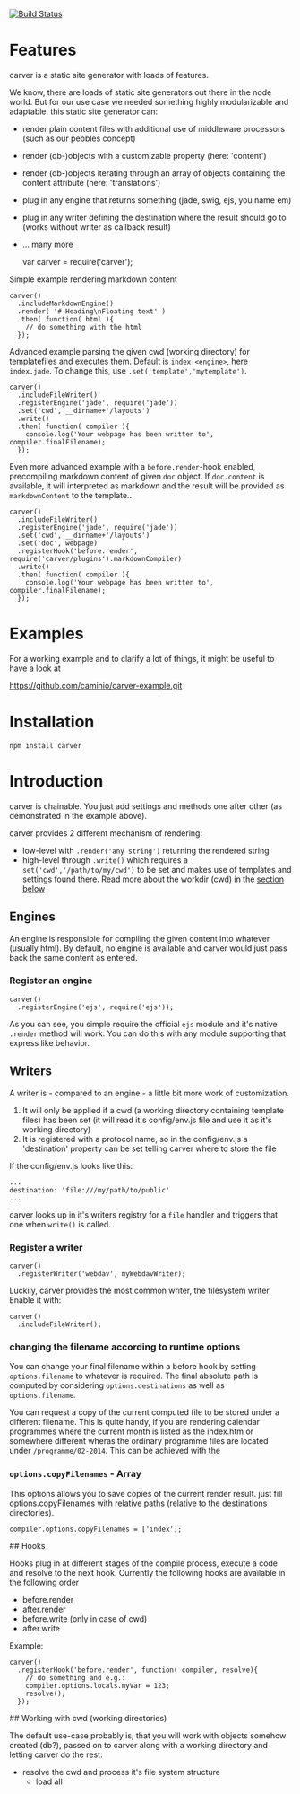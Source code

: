 [![Build Status](https://travis-ci.org/caminio/carver.png)](https://travis-ci.org/caminio/sitter)

# Features

carver is a static site generator with loads of features.

We know, there are loads of static site generators out there in the node world. But for our 
use case we needed something highly modularizable and adaptable. this static site generator
can:

* render plain content files with additional use of middleware processors (such as our pebbles concept)
* render (db-)objects with a customizable property (here: 'content')
* render (db-)objects iterating through an array of objects containing the content attribute (here: 'translations')
* plug in any engine that returns something (jade, swig, ejs, you name em)
* plug in any writer defining the destination where the result should go to (works without writer as callback result)
* ... many more

    
    var carver = require('carver');

Simple example rendering markdown content

    carver()
      .includeMarkdownEngine()
      .render( '# Heading\nFloating text' )
      .then( function( html ){
        // do something with the html
      });

Advanced example parsing the given cwd (working directory) for templatefiles and executes
them. Default is ``index.<engine>``, here ``index.jade``. To change this, use ``.set('template','mytemplate')``.

    carver()
      .includeFileWriter()
      .registerEngine('jade', require('jade'))
      .set('cwd', __dirname+'/layouts')
      .write()
      .then( function( compiler ){
        console.log('Your webpage has been written to', compiler.finalFilename);
      });

Even more advanced example with a ``before.render``-hook enabled, precompiling markdown content
of given ``doc`` object. If ``doc.content`` is available, it will interpreted as markdown and the
result will be provided as ``markdownContent`` to the template.<engine>.

    carver()
      .includeFileWriter()
      .registerEngine('jade', require('jade'))
      .set('cwd', __dirname+'/layouts')
      .set('doc', webpage)
      .registerHook('before.render', require('carver/plugins').markdownCompiler)
      .write()
      .then( function( compiler ){
        console.log('Your webpage has been written to', compiler.finalFilename);
      });

# Examples

For a working example and to clarify a lot of things, it might be useful to have a look at

https://github.com/caminio/carver-example.git


# Installation

    npm install carver

# Introduction

carver is chainable. You just add settings and methods one after other (as demonstrated in the example above).

carver provides 2 different mechanism of rendering:

* low-level with ``.render('any string')`` returning the rendered string
* high-level through ``.write()`` which requires a ``set('cwd','/path/to/my/cwd')`` to be set and makes use of templates and settings found there. Read more about the workdir (cwd) in the [section below](#workdir)

## Engines

An engine is responsible for compiling the given content into whatever (usually html). By default, no engine is
available and carver would just pass back the same content as entered.

### Register an engine

    carver()
      .registerEngine('ejs', require('ejs'));

As you can see, you simple require the official ``ejs`` module and it's native ``.render`` method will work. You can
do this with any module supporting that express like behavior.

## Writers

A writer is - compared to an engine - a little bit more work of customization.
1. It will only be applied if a cwd (a working directory containing template files) has been set (it will read it's config/env.js file and use it as it's working directory)
2. It is registered with a protocol name, so in the config/env.js a 'destination' property can be set telling carver where to store the file

If the config/env.js looks like this:

    ...
    destination: 'file:///my/path/to/public'
    ...

carver looks up in it's writers registry for a ``file`` handler and triggers that one when ``write()`` is called.


### Register a writer

    carver()
      .registerWriter('webdav', myWebdavWriter);

Luckily, carver provides the most common writer, the filesystem writer. Enable it with:

    carver()
      .includeFileWriter();


### changing the filename according to runtime options

You can change your final filename within a before hook by setting ``options.filename`` to whatever is required. The final absolute path is computed by considering ``options.destinations`` as well as ``options.filename``.

You can request a copy of the current computed file to be stored under a different filename. This is quite handy, if you are rendering calendar programmes where the current month is listed as the index.htm or somewhere different wheras the ordinary programme files are located under ``/programme/02-2014``. This can be achieved with the

### ``options.copyFilenames`` - Array

This options allows you to save copies of the current render result. just fill options.copyFilenames with relative paths (relative to the destinations directories).

    compiler.options.copyFilenames = ['index'];



##<a name='hooks'></a> Hooks

Hooks plug in at different stages of the compile process, execute a code and resolve to the next hook.
Currently the following hooks are available in the following order

* before.render
* after.render
* before.write (only in case of cwd)
* after.write

Example:

    carver()
      .registerHook('before.render', function( compiler, resolve){ 
        // do something and e.g.: 
        compiler.options.locals.myVar = 123;
        resolve();
      });


##<a name="workdir"></a> Working with cwd (working directories)

The default use-case probably is, that you will work with objects somehow created (db?), passed on to carver along with a 
working directory and letting carver do the rest:

* resolve the cwd and process it's file system structure
  * load all <template>.hooks.js and <template>.<engine>
  * register their hooks
* check the passed in object for translations (manyKey) and recursively instantiate a compiler for each translation

So basically, the workdir can be understood as a mini-(M)VC framework structure, whereas the model comes from some different
source.

### controllers (.hooks.js)

A controller (hook) file can be plugged in at different stages of the rendering process. See the [hooks](#hooks) section above
for available hooks.

A typical .hooks.js file looks like this:

    module.exports = {

      'before.render': function( content, compiler, resolve ){
        content = content.toLowerCase();
        resolve(content);
      }
      
    };

A hook function is internally wrapped with an RSVP promise. That's why we call the callback ``resolve``. Whereas we are treating
these files as hooks, that are just manipulating the content, it is also possible, to create the actual content in a hook. Carver
accepts ``.render()`` without an argument - as well as ``.writer()``.

#### ``.setup``

    module.exports.setup = function( compiler ){
      // do some stuff with compiler, e.g. if different situations for different template files
      // termine them and:
      compiler.registerEngine('html', myPureHTMLEngine);
      compiler.useEngine('html');
    }

Just be aware, there is no promise awareness within the setup yet.

### config/env.js

Every workdir should contain a configuration file called ``env.js`` within a ``config`` directory. This is done automatically
by the [carver commandlin helper](#commandlinehelper).

## Working with objects

Also a common use-case is to not pass the text content but objects with fields containing these contents. That simplifies
the syntax, as you might want the object to be available for further processing within carver.

### set('doc')

  With ``.set('doc', obj )``, 

##<a name='commandlinehelper'></a> carver commandline helper

To simplify the process of creating a workdir, carver comes with a commandline tool that can do this job for you.

    carver new <workdir-name>

sets up a basic configuration containing the ``config/env.js`` and an example index.jade and index.hooks.js file. If you prefer a
plain directory, use the ``--plain`` flag.

## internationalization

Causing carver to create a structure like:

    <filename>.htm.en
    <filename>.htm.de

If your object has, let's say a ``translations`` array housing objects which look similar to the root object but store translated
versions of the original object (we only use translations in [caminio](http://caminio.github.com), even if there is no need for translations).

If translations are found, the render/write process is triggered for each translation file, with the ``@options.lang`` flag set according
to the current translation. The actual content would be the same, if you don't traverse internally to the right translation. This can be 
done with a ``before.render``-hook and reading out the ``compiler.options.lang`` property, which is available for pre/postprocessor hooks.

## publishing mechanism

carver comes with a simple publishing mechanism. Every written content will be written to the ``drafts``-directory (defined in the 
config/env.js or directly through set('drafts', ...)).

Now, if you are using a publish-status key, let's say in your documents's ``status`` property, carver recognizes the flag as documented below:

### ``published``

carver renders everything set up. This includes ``drafts`` plus all ``destinations``.

### ``draft``

carver only runs the drafts section, skipping the rest.

## dependencies

If you compile a webpage, it happens quite regularily, that the webpage is refered to from another webpage. E.g. if the title of the webpage
changes, it is neccessary to re-render all the webpages who refer to the current webpage. Also, thinking of any kind of navigation. carver
doesn't help you with finding those dependencies, but it lets you define an array of dependending objects along with a workdir (cwd) option.

    carver()
      .set('doc', obj )
      .dependencies({ doc: obj1, cwd: '/path/to/workdir/of/obj1' });

Basically, this options are the same options, you can set with the ``.set()`` method. All other settings will be inherited from the current
carver instance settings to a new carver instance, which in turn can have dependencies again, if defined in the workdir's dependencies property.

If used in the workdir, it might be useful to be able to add a doc object by a promise:

    ...
    dependencies: [
      { 
        doc: function( compiler, resolve, reject ){ 
                compiler.set('doc', getMyDoc());
                resolve();
              });
      }
    ]

## config/env.js

There is no global settings file carver is interested in. It always just looks out for the ``config/env.js`` within the current
working directory. This is very important to note.

### destinations

An array of strings defining destinations to write to with the writer.

Example:

    destinations: [ 'file:///absolute/path/to/my/public' ]

This would write the resulted file (name is taken either from the @options.filename, doc[@options.filenameKey] or @options.template) to the absolute directory on the filesystem. A writer needs to have been registered before initiating the ``.write`` method (e.g.: ``includeFileWriter()``).

The protocol part is taken to look up for the writer. Here, a writer with the name ``file`` needs to be registered. It is also possible to register your own writers copying content to ftp, ssh or something similar. The writer just gets ``content``, the content, ``filename`` the destination part (sliced from the protocol part), ``compiler``, the current carver instance and ``resolve``, the promise resolver.

### dependencies

An array of option objects containing information for any dependencies to be run after this workdir render/write process has finished.

Example:

    dependencies: [ { cwd: '/other/cwd/path', docArrayKey: 'siblings' } ]

sepcial options are:

* ``docArrayKey`` - iterates over the array instantiating a new carver for each document. The ``docArrayKey`` has to be present in the ``@options.locals`` object.
* ``docKey`` - calls a new carver instance with the ``docKey`` (must be present in ``@options.locals``).

### drafts

A string (in the same format of ``destinations``) where draft pages should be stored. This only takes effect, if the option ``publishingStatusKey`` is set (default: 'status'). Read more about it in the [publishing mechanisms](#publishing) section.
